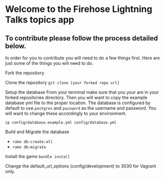 # Welcome to the Firehose Lightning Talks topics app
## To contribute please follow the process detailed below.

In order for you to contribute you will need to do a few things first. Here are just some of the things you will need to do.

Fork the repository

Clone the repository
`git clone [your forked repo url]`

Setup the database
From your terminal make sure that you your are in your forked repositories directory.
Then you will want to copy the example database yml file to the proper location. The database is configured by default to use `postgres` and `password` as the username and password. You will want to change these accordingly to your environment.

`cp config/database.example.yml config/database.yml`

Build and Migrate the database
* `rake db:create:all`
* `rake db:migrate`

Install the gems
`bundle install`

Change the default_url_options (config/development) to 3030 for Vagrant only.
